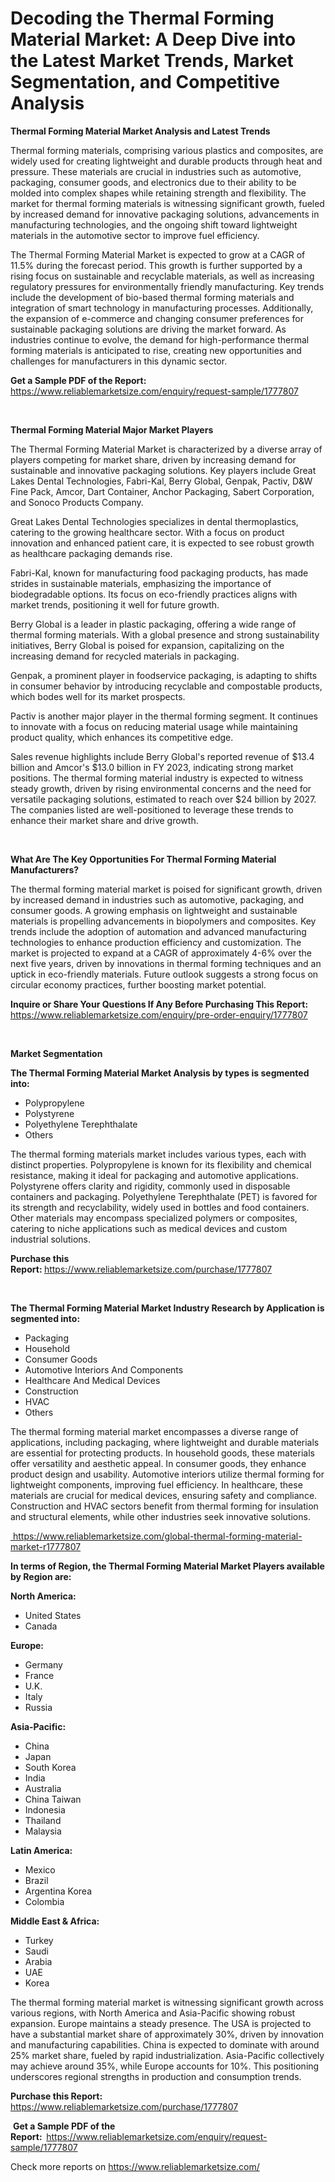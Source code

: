 <p><h1>Decoding the Thermal Forming Material Market: A Deep Dive into the Latest Market Trends, Market Segmentation, and Competitive Analysis</h1></p><p><strong>Thermal Forming Material Market Analysis and Latest Trends</strong></p>
<p><p>Thermal forming materials, comprising various plastics and composites, are widely used for creating lightweight and durable products through heat and pressure. These materials are crucial in industries such as automotive, packaging, consumer goods, and electronics due to their ability to be molded into complex shapes while retaining strength and flexibility. The market for thermal forming materials is witnessing significant growth, fueled by increased demand for innovative packaging solutions, advancements in manufacturing technologies, and the ongoing shift toward lightweight materials in the automotive sector to improve fuel efficiency.</p><p>The Thermal Forming Material Market is expected to grow at a CAGR of 11.5% during the forecast period. This growth is further supported by a rising focus on sustainable and recyclable materials, as well as increasing regulatory pressures for environmentally friendly manufacturing. Key trends include the development of bio-based thermal forming materials and integration of smart technology in manufacturing processes. Additionally, the expansion of e-commerce and changing consumer preferences for sustainable packaging solutions are driving the market forward. As industries continue to evolve, the demand for high-performance thermal forming materials is anticipated to rise, creating new opportunities and challenges for manufacturers in this dynamic sector.</p></p>
<p><strong>Get a Sample PDF of the Report:&nbsp;</strong> <a href="https://www.reliablemarketsize.com/enquiry/request-sample/1777807?utm_campaign=2996&utm_medium=2&utm_source=Github&utm_content=ia&utm_term=03042025&utm_id=thermal-forming-material">https://www.reliablemarketsize.com/enquiry/request-sample/1777807</a></p>
<p>&nbsp;</p>
<p><strong>Thermal Forming Material Major Market Players</strong></p>
<p><p>The Thermal Forming Material Market is characterized by a diverse array of players competing for market share, driven by increasing demand for sustainable and innovative packaging solutions. Key players include Great Lakes Dental Technologies, Fabri-Kal, Berry Global, Genpak, Pactiv, D&W Fine Pack, Amcor, Dart Container, Anchor Packaging, Sabert Corporation, and Sonoco Products Company.</p><p>Great Lakes Dental Technologies specializes in dental thermoplastics, catering to the growing healthcare sector. With a focus on product innovation and enhanced patient care, it is expected to see robust growth as healthcare packaging demands rise.</p><p>Fabri-Kal, known for manufacturing food packaging products, has made strides in sustainable materials, emphasizing the importance of biodegradable options. Its focus on eco-friendly practices aligns with market trends, positioning it well for future growth.</p><p>Berry Global is a leader in plastic packaging, offering a wide range of thermal forming materials. With a global presence and strong sustainability initiatives, Berry Global is poised for expansion, capitalizing on the increasing demand for recycled materials in packaging.</p><p>Genpak, a prominent player in foodservice packaging, is adapting to shifts in consumer behavior by introducing recyclable and compostable products, which bodes well for its market prospects.</p><p>Pactiv is another major player in the thermal forming segment. It continues to innovate with a focus on reducing material usage while maintaining product quality, which enhances its competitive edge.</p><p>Sales revenue highlights include Berry Global's reported revenue of $13.4 billion and Amcor's $13.0 billion in FY 2023, indicating strong market positions. The thermal forming material industry is expected to witness steady growth, driven by rising environmental concerns and the need for versatile packaging solutions, estimated to reach over $24 billion by 2027. The companies listed are well-positioned to leverage these trends to enhance their market share and drive growth.</p></p>
<p>&nbsp;</p>
<p><strong>What Are The Key Opportunities For Thermal Forming Material Manufacturers?</strong></p>
<p><p>The thermal forming material market is poised for significant growth, driven by increased demand in industries such as automotive, packaging, and consumer goods. A growing emphasis on lightweight and sustainable materials is propelling advancements in biopolymers and composites. Key trends include the adoption of automation and advanced manufacturing technologies to enhance production efficiency and customization. The market is projected to expand at a CAGR of approximately 4-6% over the next five years, driven by innovations in thermal forming techniques and an uptick in eco-friendly materials. Future outlook suggests a strong focus on circular economy practices, further boosting market potential.</p></p>
<p><strong>Inquire or Share Your Questions If Any Before Purchasing This Report:</strong> <a href="https://www.reliablemarketsize.com/enquiry/pre-order-enquiry/1777807?utm_campaign=2996&utm_medium=2&utm_source=Github&utm_content=ia&utm_term=03042025&utm_id=thermal-forming-material">https://www.reliablemarketsize.com/enquiry/pre-order-enquiry/1777807</a></p>
<p>&nbsp;</p>
<p><strong>Market Segmentation</strong></p>
<p><strong>The Thermal Forming Material Market Analysis by types is segmented into:</strong></p>
<p><ul><li>Polypropylene</li><li>Polystyrene</li><li>Polyethylene Terephthalate</li><li>Others</li></ul></p>
<p><p>The thermal forming materials market includes various types, each with distinct properties. Polypropylene is known for its flexibility and chemical resistance, making it ideal for packaging and automotive applications. Polystyrene offers clarity and rigidity, commonly used in disposable containers and packaging. Polyethylene Terephthalate (PET) is favored for its strength and recyclability, widely used in bottles and food containers. Other materials may encompass specialized polymers or composites, catering to niche applications such as medical devices and custom industrial solutions.</p></p>
<p><strong>Purchase this Report:&nbsp;</strong><a href="https://www.reliablemarketsize.com/purchase/1777807?utm_campaign=2996&utm_medium=2&utm_source=Github&utm_content=ia&utm_term=03042025&utm_id=thermal-forming-material">https://www.reliablemarketsize.com/purchase/1777807</a></p>
<p>&nbsp;</p>
<p><strong>The Thermal Forming Material Market Industry Research by Application is segmented into:</strong></p>
<p><ul><li>Packaging</li><li>Household</li><li>Consumer Goods</li><li>Automotive Interiors And Components</li><li>Healthcare And Medical Devices</li><li>Construction</li><li>HVAC</li><li>Others</li></ul></p>
<p><p>The thermal forming material market encompasses a diverse range of applications, including packaging, where lightweight and durable materials are essential for protecting products. In household goods, these materials offer versatility and aesthetic appeal. In consumer goods, they enhance product design and usability. Automotive interiors utilize thermal forming for lightweight components, improving fuel efficiency. In healthcare, these materials are crucial for medical devices, ensuring safety and compliance. Construction and HVAC sectors benefit from thermal forming for insulation and structural elements, while other industries seek innovative solutions.</p></p>
<p><a href="https://www.reliablemarketsize.com/global-thermal-forming-material-market-r1777807?utm_campaign=2996&utm_medium=2&utm_source=Github&utm_content=ia&utm_term=03042025&utm_id=thermal-forming-material">&nbsp;https://www.reliablemarketsize.com/global-thermal-forming-material-market-r1777807</a></p>
<p><strong>In terms of Region, the Thermal Forming Material Market Players available by Region are:</strong></p>
<p>
    <p> <strong> North America: </strong>
        <ul>
            <li>United States</li>
            <li>Canada</li>
        </ul>
        </p> 
    <p> <strong> Europe: </strong>
        <ul>
            <li>Germany</li>
            <li>France</li>
            <li>U.K.</li>
            <li>Italy</li>
            <li>Russia</li>
        </ul>
        </p> 
    <p> <strong> Asia-Pacific: </strong>
        <ul>
            <li>China</li>
            <li>Japan</li>
            <li>South Korea</li>
            <li>India</li>
            <li>Australia</li>
            <li>China Taiwan</li>
            <li>Indonesia</li>
            <li>Thailand</li>
            <li>Malaysia</li>
        </ul>
        </p> 
    <p> <strong> Latin America: </strong>
        <ul>
            <li>Mexico</li>
            <li>Brazil</li>
            <li>Argentina Korea</li>
            <li>Colombia</li>
        </ul>
        </p> 
    <p> <strong> Middle East & Africa: </strong>
        <ul>
            <li>Turkey</li>
            <li>Saudi</li>
            <li>Arabia</li>
            <li>UAE</li>
            <li>Korea</li>
        </ul>
    </p>
    </p>
<p><p>The thermal forming material market is witnessing significant growth across various regions, with North America and Asia-Pacific showing robust expansion. Europe maintains a steady presence. The USA is projected to have a substantial market share of approximately 30%, driven by innovation and manufacturing capabilities. China is expected to dominate with around 25% market share, fueled by rapid industrialization. Asia-Pacific collectively may achieve around 35%, while Europe accounts for 10%. This positioning underscores regional strengths in production and consumption trends.</p></p>
<p><strong>Purchase this Report: </strong><a href="https://www.reliablemarketsize.com/purchase/1777807?utm_campaign=2996&utm_medium=2&utm_source=Github&utm_content=ia&utm_term=03042025&utm_id=thermal-forming-material">https://www.reliablemarketsize.com/purchase/1777807</a></p>
<p>&nbsp;<strong>Get a Sample PDF of the Report:&nbsp;&nbsp;</strong><a href="https://www.reliablemarketsize.com/enquiry/request-sample/1777807?utm_campaign=2996&utm_medium=2&utm_source=Github&utm_content=ia&utm_term=03042025&utm_id=thermal-forming-material">https://www.reliablemarketsize.com/enquiry/request-sample/1777807</a></p>
<p><strong></strong></p>
<p>Check more reports on <a href="https://www.reliablemarketsize.com/?utm_campaign=2996&utm_medium=2&utm_source=Github&utm_content=ia&utm_term=03042025&utm_id=thermal-forming-material">https://www.reliablemarketsize.com/</a></p>